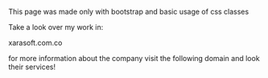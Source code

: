 This page was made only with bootstrap and basic usage of css classes

Take a look over my work in: 

xarasoft.com.co


for more information about the company visit the following domain and look their services!
